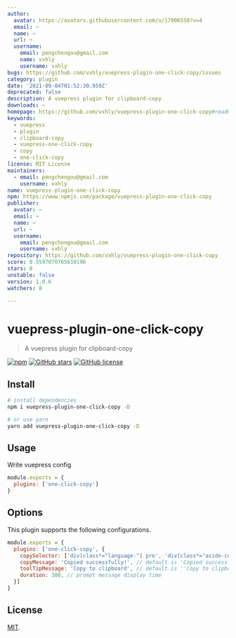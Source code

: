 ```yaml
---
author:
  avatar: https://avatars.githubusercontent.com/u/17906558?v=4
  email: ~
  name: ~
  url: ~
  username:
    email: pengchengou@gmail.com
    name: vxhly
    username: vxhly
bugs: https://github.com/vxhly/vuepress-plugin-one-click-copy/issues
category: plugin
date: '2021-09-04T01:52:30.959Z'
deprecated: false
description: A vuepress plugin for clipboard-copy
downloads: ~
homepage: https://github.com/vxhly/vuepress-plugin-one-click-copy#readme
keywords:
  - vuepress
  - plugin
  - clipboard-copy
  - vuepress-one-click-copy
  - copy
  - one-click-copy
license: MIT License
maintainers:
  - email: pengchengou@gmail.com
    username: vxhly
name: vuepress-plugin-one-click-copy
npm: https://www.npmjs.com/package/vuepress-plugin-one-click-copy
publisher:
  avatar: ~
  email: ~
  name: ~
  url: ~
  username:
    email: pengchengou@gmail.com
    username: vxhly
repository: https://github.com/vxhly/vuepress-plugin-one-click-copy
score: 0.5597070765610196
stars: 8
unstable: false
version: 1.0.6
watchers: 8

---
```


# vuepress-plugin-one-click-copy

> A vuepress plugin for clipboard-copy

[![npm](https://img.shields.io/npm/v/vuepress-plugin-one-click-copy.svg)](https://www.npmjs.com/package/vuepress-plugin-one-click-copy)
[![GitHub stars](https://img.shields.io/github/stars/vxhly/vuepress-plugin-one-click-copy)](https://github.com/vxhly/vuepress-plugin-one-click-copy/stargazers)
[![GitHub license](https://img.shields.io/github/license/vxhly/vuepress-plugin-one-click-copy)](https://github.com/vxhly/vuepress-plugin-one-click-copy/blob/master/LICENSE)

## Install

``` bash
# install dependencies
npm i vuepress-plugin-one-click-copy -D

# or use yarn
yarn add vuepress-plugin-one-click-copy -D
```

## Usage

Write vuepress config

``` javascript
module.exports = {
  plugins: ['one-click-copy']
}
```

## Options

This plugin supports the following configurations.

``` javascript
module.exports = {
  plugins: ['one-click-copy', {
    copySelector: ['div[class*="language-"] pre', 'div[class*="aside-code"] aside'], // String or Array
    copyMessage: 'Copied successfully!', // default is 'Copied successfully!'
    toolTipMessage: 'Copy to clipboard', // default is ''Copy to clipboard'
    duration: 300, // prompt message display time
  }]
}
```

## License

[MIT](https://github.com/vxhly/vuepress-plugin-one-click-copy/blob/master/LICENSE).
